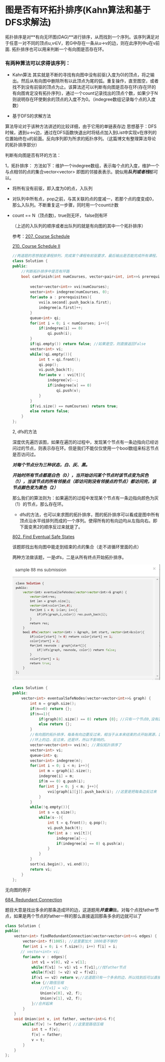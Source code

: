 # 图是否有环拓扑排序(Kahn算法和基于DFS求解法)

 拓扑排序是对**有向无环图(DAG)**进行排序，从而找到一个序列。该序列满足对于任意一对不同的顶点u,v∈V，若G中存在一条从u->v的边，则在此序列中u在v前面.
拓扑排序也可以用来判断一个有向图是否存在环。

  ### 有两种算法可以求得该序列：

 - Kahn算法
其实就是不断的寻找有向图中没有前驱(入度为0)的顶点，将之输出。然后从有向图中删除所有以此顶点为尾的弧。重复操作，直至图空，或者找不到没有前驱的顶点为止。该算法还可以判断有向图是否存在环(存在环的有向图肯定没有拓扑序列)，通过一个count记录找出的顶点个数，如果少于N则说明存在环使剩余的顶点的入度不为0。（indegree数组记录每个点的入度数）


 - 基于DFS的求解方法

算法导论对于该种方法讲述的比较详细，由于它用的单链表存边
思想基于：DFS时候，遇到u->v边，通过在DFS函数快退出时将结点加入到List中实现v在序列的位置始终在u的前面。反向序列即为所求的拓扑序列。（这篇博文有整理算法导论的拓扑排序部分）



判断有向图是否有环的方法：

1，拓扑排序： 方法如下：维护一个indegree数组，表示每个点的入度，维护一个与点相邻的点的集合vector<vector<int>>  即图的邻接表表示。貌似用***队列或者栈***都可以。

- 将所有没有前驱，即入度为0的点，入队列

- 对队列中所有点，pop之前，与其关联的点的度减一，若那个点的度变成0，那么入队列。不断重复这一步骤，同时用一个count计数

- count == N（顶点数)，true则无环， false则有环

  （上述的入队列的顺序或者出队列的就是有向图的其中一个拓扑排序）

  参考：[207. Course Schedule](https://leetcode.com/problems/course-schedule/description/) 

  [210. Course Schedule II](https://leetcode.com/problems/course-schedule-ii/description/)

  ```c++
  //两道题的思想就是课程排列，完成某个课程有前驱要求，最后输出是否能完成所有课程。
  class Solution {
  public:
      //判断拓扑排序中是否有环路
      bool canFinish(int numCourses, vector<pair<int, int>>& prerequisites) {
          
          vector<vector<int>> vvi(numCourses);
          vector<int> indegree(numCourses, 0);
          for(auto a : prerequisites){
              vvi[a.second].push_back(a.first);
              indegree[a.first]++;
          }
          queue<int> qi;
          for(int i = 0; i < numCourses; i++){
              if(indegree[i] == 0)
                  qi.push(i);
          }
          if(qi.empty()) return false; //如果是空，则直接返回false
          vector<int> vi;
          while(!qi.empty()){
              int t = qi.front();
              qi.pop();
              vi.push_back(t);
              for(auto v : vvi[t]){
                  indegree[v]--;
                  if(indegree[v] == 0)
                      qi.push(v);
              }
          }
          if(vi.size() == numCourses) return true;
          else return false;
      }
  };
  ```



  2, dfs的方法

  深度优先遍历该图，如果在遍历的过程中，发现某个节点有一条边指向已经访问过的节点，则表示存在环。但是我们不能仅仅使用一个bool数组来标志节点是否访问过。

  ***对每个节点分为三种状态，白、灰、黑。***

  ***开始时所有节点都是白色（0），当开始访问某个节点时该节点变为灰色（1），当该节点的所有邻接点（即访问到没有邻接点的节点）都访问完，该节点颜色变为黑色（2）***

  那么我们的算法则为：如果遍历的过程中发现某个节点有一条边指向颜色为灰（1）的节点，那么存在环。

  - dfs的方法，也可以来求图的拓扑排序，图的拓扑排序可以看成是图中所有顶点沿水平线排列而成的一个序列。使得所有的有向边均从左指向右。即下面变黑2的顺序反过来就是了。

  [802. Find Eventual Safe States](https://leetcode.com/problems/find-eventual-safe-states/description/) 

  该题即找出有向图中能走到结束的点的集合（走不进循环里面的点）

  两种方法做该题，一是dfs，二是从所有终点开始拓扑排序。

  ![dfs](https://raw.githubusercontent.com/gccon/coding/master/%E6%8B%93%E6%89%91%E6%8E%92%E5%BA%8F/DFS%E5%88%A4%E6%96%AD%E7%8E%AF.png)

  ```c++
  class Solution {
  public:
      vector<int> eventualSafeNodes(vector<vector<int>>& graph) {
          int n = graph.size();
          if(n==0) return {};
          if(n==1){
              if(graph[0].size() == 0) return {0}; //只有一个节点0,没有边
              else return {};  
          }
          //有向图的拓扑排序，每条有向边要反过来，相当于从本来结束的点开始溯源，因为从可以结束的点往回溯，只要那些点不在环上，都是可以到达结束的点的
          //环上的边，反过来，还是环，所以不影响的。
          vector<vector<int>> vvi(n); //类似拓扑排序了
          vector<int> vi;
          queue<int> q;
          vector<int> indegree(n);
          for(int i = 0; i < n; i++){
              int m = graph[i].size();
              indegree[i] = m;
              if(m == 0) q.push(i);
              for(int j = 0; j < m; j++){
                  vvi[graph[i][j]].push_back(i); //这里是把每条边反过来
              }
          }
          while(!q.empty()){
              int s = q.size();
              while(s--){
                  int t = q.front(); q.pop();
                  vi.push_back(t);
                  for(int a : vvi[t]){
                      indegree[a]--;
                      if(indegree[a] == 0) q.push(a);
                  }
              }
          }
          sort(vi.begin(), vi.end());
          return vi;
      }
  };
  ```






无向图的例子

[684. Redundant Connection](https://leetcode.com/problems/redundant-connection/description/)

题目大意是找出多余的那条造成环的边，这道题用***并查集***做。对每个点找father节点，如果是两个节点的father一样的那么直接返回那条多余的边就可以了

```c++
class Solution {
public:
    vector<int> findRedundantConnection(vector<vector<int>>& edges) {
        vector<int> f(1005); //这里要加大 1000是不够的
        for(int i = 0; i < f.size(); i++) f[i] = i;
       // vector<int> vi;
        for(auto v : edges){
            int v1 = v[0], v2 = v[1];
            while(f[v1] != v1) v1 = f[v1];//找father节点
            while(f[v2] != v2) v2 = f[v2];
            if(v1 == v2) return v;//这道题只有一个多余的边，所以找到后可以直接返回
            else {//路径压缩
                //f[v1] = v2;
                Union(v[0], v2, f);
                Union(v[1], v2, f);
            }//合并起来
        }
    }
    void Union(int v, int father, vector<int>& f){
        while(f[v] != father){ //这里是路径压缩
            int t = f[v];
            f[v] = father;
            v = t;
        }
    }
};
```

